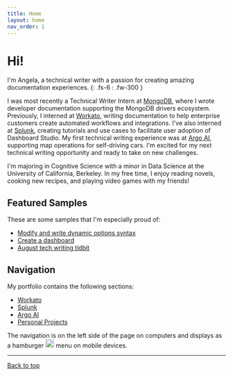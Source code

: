 ```yaml
---
title: Home
layout: home
nav_order: 1
---
```


# Hi!
I'm Angela, a technical writer with a passion for creating amazing documentation experiences. 
{: .fs-6 : .fw-300 }

I was most recently a Technical Writer Intern at [MongoDB], where I wrote developer documentation supporting the MongoDB drivers ecosystem. Previously, I interned at [Workato], writing documentation to help enterprise customers create automated workflows and integrations. I've also interned at [Splunk], creating tutorials and use cases to facilitate user adoption of Dashboard Studio. My first technical writing experience was at [Argo AI], supporting map operations for self-driving cars. I'm excited for my next technical writing opportunity and ready to take on new challenges.

I'm majoring in Cognitive Science with a minor in Data Science at the University of California, Berkeley. In my free time, I enjoy reading novels, cooking new recipes, and playing video games with my friends! 

## Featured Samples
These are some samples that I'm especially proud of:
* [Modify and write dynamic options syntax]
* [Create a dashboard]
* [August tech writing tidbit](/portfolio/August-Tidbit)

## Navigation
My portfolio contains the following sections:

* [Workato](/portfolio/Workato)
* [Splunk](/portfolio/Splunk)
* [Argo AI](/portfolio/Argo)
* [Personal Projects](/portfolio/Personal-Projects)

The navigation is on the left side of the page on computers and displays as a hamburger <img src="https://github.com/shuangela/portfolio/assets/17172489/05673d94-0fc1-4e4a-b3f5-39834f2c248a" alt="hamburger menu" width="20"/> menu on mobile devices.

----
[Back to top](#top)

[MongoDB]: https://www.mongodb.com/
[Workato]: https://www.workato.com/
[Splunk]: https://www.splunk.com/
[Argo AI]: https://en.wikipedia.org/wiki/Argo_AI
[Create a dashboard]: https://shuangela.github.io/portfolio/SplunkCloud-9.0.2303-DashStudio-dashCanvas.pdf
[Modify and write dynamic options syntax]: https://shuangela.github.io/portfolio/Splunk-9.1.1-DashStudio-ModifyDOS.pdf

